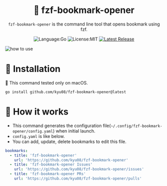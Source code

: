 <div align="center">

# 🔭 fzf-bookmark-opener

`fzf-bookmark-opener` is the command line tool that opens bookmark using fzf.

![Language:Go](https://img.shields.io/static/v1?label=Language&message=Go&color=blue&style=flat-square)
![License:MIT](https://img.shields.io/static/v1?label=License&message=MIT&color=blue&style=flat-square)
[![Latest Release](https://img.shields.io/github/v/release/kyu08/fzf-bookmark-opener?style=flat-square)](https://github.com/kyu08/fzf-bookmark-opener/releases/latest)

</div>

![how to use](https://user-images.githubusercontent.com/49891479/218272272-e693c10d-c810-458a-bf46-9c3a4a2fe45a.gif)

# 🔧 Installation
🚨 This command tested only on macOS.

```
go install github.com/kyu08/fzf-bookmark-opener@latest
```

# 📓 How it works
- This command generates the configuration file(`~/.config/fzf-bookmark-opener/config.yaml`) when initial launch.
- `config.yaml` is like below.
- You can add, update, delete bookmarks to edit this file.

```yaml
bookmarks:
  - title: 'fzf-bookmark-opener'
    url: 'https://github.com/kyu08/fzf-bookmark-opener'
  - title: 'fzf-bookmark-opener Issues'
    url: 'https://github.com/kyu08/fzf-bookmark-opener/issues'
  - title: 'fzf-bookmark-opener PRs'
    url: 'https://github.com/kyu08/fzf-bookmark-opener/pulls'
```

